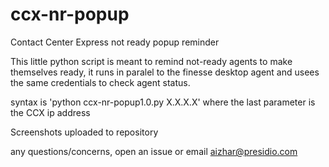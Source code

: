 # ccx-nr-popup
Contact Center Express not ready popup reminder

This little python script is meant to remind not-ready agents to make themselves ready, it runs in paralel to the finesse desktop agent and usees the same credentials to check agent status.

syntax is 'python ccx-nr-popup1.0.py X.X.X.X' where the last parameter is the CCX ip address

Screenshots uploaded to repository

any questions/concerns, open an issue or email aizhar@presidio.com



